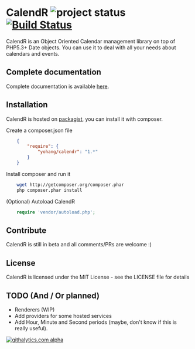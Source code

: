 # CalendR ![project status](http://stillmaintained.com/frequence-web/CalendR.png) [![Build Status](https://secure.travis-ci.org/yohang/CalendR.png?branch=master)](http://travis-ci.org/yohang/CalendR) #

CalendR is an Object Oriented Calendar management library on top of PHP5.3+ Date objects.
You can use it to deal with all your needs about calendars and events.

Complete documentation
----------------------

Complete documentation is available [here](http://yohang.github.com/CalendR).

Installation
------------

CalendR is hosted on [packagist](http://packagist.org), you can install it with composer.

Create a composer.json file

```json
    {
        "require": {
            "yohang/calendr": "1.*"
        }
    }
```

Install composer and run it

```sh
    wget http://getcomposer.org/composer.phar
    php composer.phar install
```

(Optional) Autoload CalendR

```php
    require 'vendor/autoload.php';
```

Contribute
----------

CalendR is still in beta and all comments/PRs are welcome :)

License
-------

CalendR is licensed under the MIT License - see the LICENSE file for details

TODO (And / Or planned)
-----------------------

 * Renderers (WIP)
 * Add providers for some hosted services
 * Add Hour, Minute and Second periods (maybe, don't know if this is really useful).

[![githalytics.com alpha](https://cruel-carlota.pagodabox.com/6dcce0ab659d3a643298bb645fdb643f "githalytics.com")](http://githalytics.com/yohan/CalendR)
